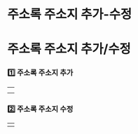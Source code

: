 # 주소록 주소지 추가-수정

**주소록 주소지 추가/수정**
=================

### 1️⃣ 주소록 주소지 추가

|  |
| --- |
|  |
|  |

### 

### 2️⃣ 주소록 주소지 수정

|  |
| --- |
|  |